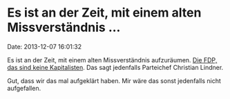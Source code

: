 Es ist an der Zeit, mit einem alten Missverständnis \...
========================================================

Date: 2013-12-07 16:01:32

Es ist an der Zeit, mit einem alten Missverständnis aufzuräumen. [Die
FDP, das sind keine Kapitalisten](http://sz.de/1.1834884). Das sagt
jedenfalls Parteichef Christian Lindner.

Gut, dass wir das mal aufgeklärt haben. Mir wäre das sonst jedenfalls
nicht aufgefallen.
